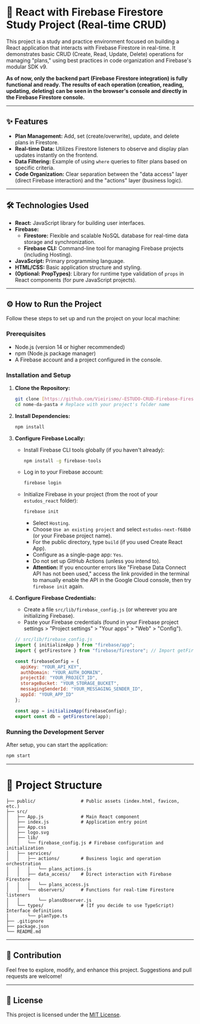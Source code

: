 # 🚀 React with Firebase Firestore Study Project (Real-time CRUD)

This project is a study and practice environment focused on building a React application that interacts with Firebase Firestore in real-time. It demonstrates basic CRUD (Create, Read, Update, Delete) operations for managing "plans," using best practices in code organization and Firebase's modular SDK v9.

**As of now, only the backend part (Firebase Firestore integration) is fully functional and ready. The results of each operation (creation, reading, updating, deleting) can be seen in the browser's console and directly in the Firebase Firestore console.**

---

## ✨ Features

* **Plan Management:** Add, set (create/overwrite), update, and delete plans in Firestore.
* **Real-time Data:** Utilizes Firestore listeners to observe and display plan updates instantly on the frontend.
* **Data Filtering:** Example of using `where` queries to filter plans based on specific criteria.
* **Code Organization:** Clear separation between the "data access" layer (direct Firebase interaction) and the "actions" layer (business logic).

---

## 🛠️ Technologies Used

* **React:** JavaScript library for building user interfaces.
* **Firebase:**
    * **Firestore:** Flexible and scalable NoSQL database for real-time data storage and synchronization.
    * **Firebase CLI:** Command-line tool for managing Firebase projects (including Hosting).
* **JavaScript:** Primary programming language.
* **HTML/CSS:** Basic application structure and styling.
* **(Optional: PropTypes)**: Library for runtime type validation of `props` in React components (for pure JavaScript projects).

---

## ⚙️ How to Run the Project

Follow these steps to set up and run the project on your local machine:

### Prerequisites

* Node.js (version 14 or higher recommended)
* npm (Node.js package manager)
* A Firebase account and a project configured in the console.

### Installation and Setup

1.  **Clone the Repository:**
    ```bash
    git clone [https://github.com/Vieirismo/-ESTUDO-CRUD-Firebase-Firestore-React](https://github.com/Vieirismo/-ESTUDO-CRUD-Firebase-Firestore-React)
    cd nome-da-pasta # Replace with your project's folder name
    ```

2.  **Install Dependencies:**
    ```bash
    npm install
    ```

3.  **Configure Firebase Locally:**
    * Install Firebase CLI tools globally (if you haven't already):
        ```bash
        npm install -g firebase-tools
        ```
    * Log in to your Firebase account:
        ```bash
        firebase login
        ```
    * Initialize Firebase in your project (from the root of your `estudos_react` folder):
        ```bash
        firebase init
        ```
        * Select `Hosting`.
        * Choose `Use an existing project` and select `estudos-next-f68b0` (or your Firebase project name).
        * For the public directory, type `build` (if you used Create React App).
        * Configure as a single-page app: `Yes`.
        * Do not set up GitHub Actions (unless you intend to).
        * **Attention:** If you encounter errors like "Firebase Data Connect API has not been used," access the link provided in the terminal to manually enable the API in the Google Cloud console, then try `firebase init` again.

4.  **Configure Firebase Credentials:**
    * Create a file `src/lib/firebase_config.js` (or wherever you are initializing Firebase).
    * Paste your Firebase credentials (found in your Firebase project settings > "Project settings" > "Your apps" > "Web" > "Config").

    ```javascript
    // src/lib/firebase_config.js
    import { initializeApp } from "firebase/app";
    import { getFirestore } from "firebase/firestore"; // Import getFirestore from the correct module

    const firebaseConfig = {
      apiKey: "YOUR_API_KEY",
      authDomain: "YOUR_AUTH_DOMAIN",
      projectId: "YOUR_PROJECT_ID",
      storageBucket: "YOUR_STORAGE_BUCKET",
      messagingSenderId: "YOUR_MESSAGING_SENDER_ID",
      appId: "YOUR_APP_ID"
    };

    const app = initializeApp(firebaseConfig);
    export const db = getFirestore(app);
    ```
    

### Running the Development Server


After setup, you can start the application:

```bash
npm start
```

---

# 📂 Project Structure 

```.
├── public/                 # Public assets (index.html, favicon, etc.)
├── src/
│   ├── App.js              # Main React component
│   ├── index.js            # Application entry point
│   ├── App.css
│   ├── logo.svg
│   ├── lib/
│   │   └── firebase_config.js # Firebase configuration and initialization
│   ├── services/
│   │   ├── actions/        # Business logic and operation orchestration
│   │   │   └── plans_actions.js
│   │   ├── data_access/    # Direct interaction with Firebase Firestore
│   │   │   └── plans_access.js
│   │   └── observers/      # Functions for real-time Firestore listeners
│   │       └── plansObserver.js
│   └── types/              # (If you decide to use TypeScript) Interface definitions
│       └── planType.ts
├── .gitignore             
├── package.json
└── README.md
```

---
## 🤝 Contribution
Feel free to explore, modify, and enhance this project. Suggestions and pull requests are welcome!

---
## 📄 License

This project is licensed under the [MIT License](https://opensource.org/licenses/MIT).